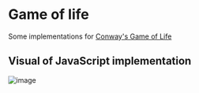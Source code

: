 # Game of life

Some implementations for [Conway's Game of Life](https://en.wikipedia.org/wiki/Conway%27s_Game_of_Life)

## Visual of JavaScript implementation

![image](https://github.com/leandromoh/game-of-life/assets/11452028/e343623b-fb02-4890-b0d0-c2d354c3fd9c)
